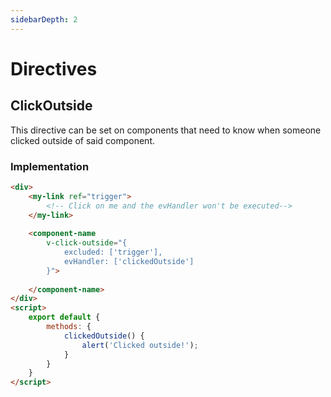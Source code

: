 ```yaml
---
sidebarDepth: 2
---
```


# Directives

## ClickOutside
This directive can be set on components that need to know when someone clicked outside of said component.

### Implementation
```html
<div>
    <my-link ref="trigger">
        <!-- Click on me and the evHandler won't be executed-->
    </my-link>
    
    <component-name
        v-click-outside="{
            excluded: ['trigger'],
            evHandler: ['clickedOutside']
        }">
        
    </component-name>
</div>
<script>
    export default {
        methods: {
            clickedOutside() {
                alert('Clicked outside!');
            }
        }
    }
</script>
```